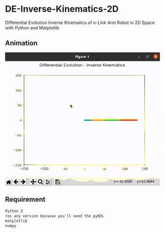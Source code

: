 # DE-Inverse-Kinematics-2D
Differential Evolution Inverse Kinematics of n-Link Arm Robot in 2D Space with Python and Matplotlib 

## Animation
![This is an image](https://github.com/BarelangFC/DE-Inverse-Kinematics-2D/blob/main/de.gif)

## Requirement
    Python 3
    ros any version because you'll need the pyKDL
    matplotlib
    numpy

